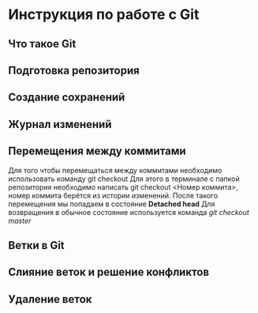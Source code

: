 # Инструкция по работе с Git

## Что такое Git

## Подготовка репозитория

## Создание сохранений

## Журнал изменений

## Перемещения между коммитами

Для того чтобы перемещаться между коммитами необходимо использовать команду git checkout
Для этого в терминале с папкой репозитория необходимо написать git checkout <Номер коммита>, номер коммита берётся из истории изменений. После такого перемещения мы попадаем в состояние **Detached head** Для возвращения в обычное состояние используется команда *git checkout master*

## Ветки в Git

## Слияние веток и решение конфликтов

## Удаление веток